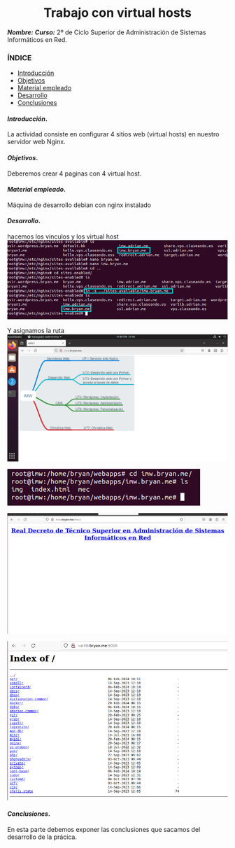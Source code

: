 
<center>

# Trabajo con virtual hosts


</center>

***Nombre:***
***Curso:*** 2º de Ciclo Superior de Administración de Sistemas Informáticos en Red.

### ÍNDICE

+ [Introducción](#id1)
+ [Objetivos](#id2)
+ [Material empleado](#id3)
+ [Desarrollo](#id4)
+ [Conclusiones](#id5)


#### ***Introducción***. <a name="id1"></a>

La actividad consiste en configurar 4 sitios web (virtual hosts) en nuestro servidor web Nginx.

#### ***Objetivos***. <a name="id2"></a>

Deberemos crear 4 paginas con 4 virtual host.

#### ***Material empleado***. <a name="id3"></a>

Máquina de desarrollo debian con nginx instalado


#### ***Desarrollo***. <a name="id4"></a>


hacemos los vinculos y los virtual host
![](img/001.png)


Y asignamos la ruta 
![](img/002.png)


![](img/003.png)




![](img/004.png)





![](img/005.png)




#### ***Conclusiones***. <a name="id5"></a>

En esta parte debemos exponer las conclusiones que sacamos del desarrollo de la prácica.